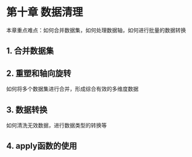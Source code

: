 # 第十章 数据清理

本章重点难点：如何合并数据集，如何处理数据轴，如何进行批量的数据转换 

## 1. 合并数据集
## 2. 重塑和轴向旋转

如何将多个数据集进行合并，形成综合有效的多维度数据

## 3. 数据转换

如何清洗无效数据，进行数据类型的转换等

## 4. apply函数的使用


